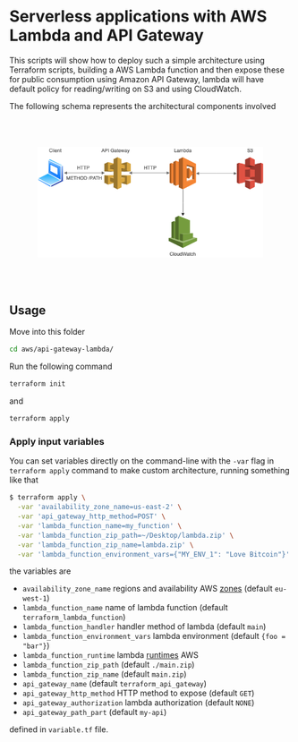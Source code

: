 # Serverless applications with AWS Lambda and API Gateway

This scripts will show how to deploy such a simple architecture using Terraform scripts, building a AWS Lambda function and then expose these for public consumption using Amazon API Gateway, lambda will have default policy for reading/writing on S3 and using CloudWatch.

The following schema represents the architectural components involved

<p align="center" style="padding:50px">
    <img src="./api-gateway-lambda.png">
</p>

## Usage

Move into this folder 
```sh
cd aws/api-gateway-lambda/
```

Run the following command
```sh
terraform init
```

and 

```sh
terraform apply
```

### Apply input variables

You can set variables directly on the command-line with the `-var` flag in `terraform apply` command to make custom architecture, running something like that

```sh
$ terraform apply \
  -var 'availability_zone_name=us-east-2' \
  -var 'api_gateway_http_method=POST' \
  -var 'lambda_function_name=my_function' \
  -var 'lambda_function_zip_path=~/Desktop/lambda.zip' \
  -var 'lambda_function_zip_name=lambda.zip' \
  -var 'lambda_function_environment_vars={"MY_ENV_1": "Love Bitcoin"}'
```

the variables are
- `availability_zone_name` regions and availability AWS [zones](https://docs.aws.amazon.com/AWSEC2/latest/UserGuide/using-regions-availability-zones.html) (default `eu-west-1`)
- `lambda_function_name` name of lambda function (default `terraform_lambda_function`)
- `lambda_function_handler` handler method of lambda (default `main`)
- `lambda_function_environment_vars` lambda environment (default `{foo = "bar"}`)
- `lambda_function_runtime` lambda [runtimes](https://docs.aws.amazon.com/lambda/latest/dg/lambda-runtimes.html) AWS
- `lambda_function_zip_path` (default `./main.zip`)
- `lambda_function_zip_name` (default `main.zip`)
- `api_gateway_name` (default `terraform_api_gateway`)
- `api_gateway_http_method` HTTP method to expose (default `GET`)
- `api_gateway_authorization` lambda authorization (default `NONE`)
- `api_gateway_path_part` (default `my-api`)

defined in `variable.tf` file.